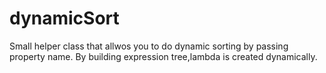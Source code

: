 # dynamicSort

Small helper class that allwos you to do dynamic sorting by passing property name.
By building expression tree,lambda is created dynamically.
